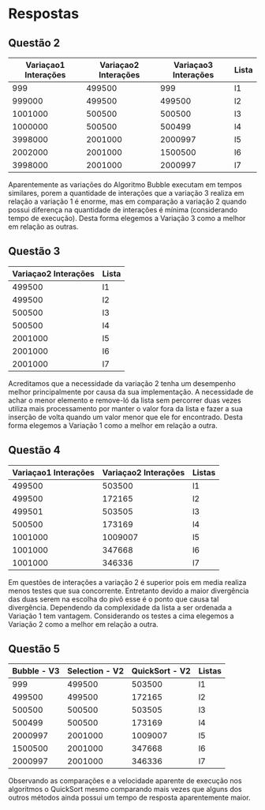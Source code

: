 # Respostas
## Questão 2

| Variaçao1 Interações | Variaçao2 Interações | Variaçao3 Interações | Lista |
| -------------------- | -------------------- | -------------------- | ----- |
| 999                  | 499500               | 999                  | l1    |
| 999000               | 499500               | 499500               | l2    |
| 1001000              | 500500               | 500500               | l3    |
| 1000000              | 500500               | 500499               | l4    |
| 3998000              | 2001000              | 2000997              | l5    |
| 2002000              | 2001000              | 1500500              | l6    |
| 3998000              | 2001000              | 2000997              | l7    |

Aparentemente as variações do Algoritmo Bubble executam em tempos similares, porem a quantidade de interações que a variação 3 realiza em relação a variação 1 é enorme, mas em comparação a variação 2 quando possui diferença na quantidade de interações é mínima (considerando tempo de execução). Desta forma elegemos a Variação 3 como a melhor em relação as outras.

## Questão 3

| Variaçao2 Interações | Lista |
| -------------------- | ----- |
| 499500               | l1    |
| 499500               | l2    |
| 500500               | l3    |
| 500500               | l4    |
| 2001000              | l5    |
| 2001000              | l6    |
| 2001000              | l7    |

Acreditamos que a necessidade da variação 2 tenha um desempenho melhor principalmente por causa da sua implementação. A necessidade de achar o menor elemento e remove-ló da lista sem percorrer duas vezes utiliza mais processamento por manter o valor fora da lista e fazer a sua inserção de volta quando um valor menor que ele for encontrado. Desta forma elegemos a Variação 1 como a melhor em relação a outra.

##  Questão 4

| Variaçao1 Interações | Variaçao2 Interações | Listas |
| -------------------- | -------------------- | ------ |
| 499500               | 503500               | l1     |
| 499500               | 172165               | l2     |
| 499501               | 503505               | l3     |
| 500500               | 173169               | l4     |
| 1001000              | 1009007              | l5     |
| 1001000              | 347668               | l6     |
| 1001000              | 346336               | l7     |

Em questões de interações a variação 2 é superior pois em media realiza menos testes que sua concorrente. Entretanto devido a maior divergência das duas serem na escolha do pivô esse é o ponto que causa tal divergência. Dependendo  da complexidade da lista a ser ordenada a Variação 1 tem vantagem. Considerando os testes a cima elegemos a Variação 2 como a melhor em relação a outra.

## Questão 5

| Bubble - V3 | Selection - V2 | QuickSort - V2 |Listas |
| ----------- | -------------- | -------------- |  ------ |
| 999         | 499500         | 503500         |      l1     |
| 499500      | 499500         | 172165         |       l2     |
| 500500      | 500500         | 503505         |       l3     |
| 500499      | 500500         | 173169         |       l4     |
| 2000997     | 2001000        | 1009007        |       l5     |
| 1500500     | 2001000        | 347668         |       l6     |
| 2000997     | 2001000        | 346336         |       l7     |

Observando as comparações e a velocidade aparente de execução nos algoritmos o QuickSort mesmo comparando mais vezes que alguns dos outros métodos ainda possui um tempo de resposta aparentemente maior.